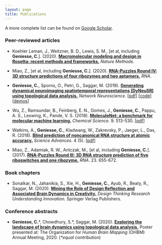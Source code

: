 ```yaml
---
layout: page
title: Publications
---
```


A more complete list can be found on [Google Scholar](https://scholar.google.com/citations?user=S5lu_LAAAAAJ).



### Peer-reviewed articles

- Koehler Leman, J., Weitzner, B. D., Lewis, S. M., \[et al, including **Geniesse, C.**\]. (2020). [**Macromolecular modeling and design in Rosetta: recent methods and frameworks.**](https://doi.org/10.1038/s41592-020-0848-2) *Nature Methods*.

- Miao, Z., \[et al, including **Geniesse, C.**\]. (2020). [**RNA-Puzzles Round IV: 3D structure predictions of four ribozymes and two aptamers.**](https://doi.org/10.1261/rna.075341.120) *RNA*. 

- **Geniesse, C.**, Sporns, O., Petri, G., Saggar, M. (2019). [**Generating dynamical neuroimaging spatiotemporal representations (DyNeuSR) using topological data analysis.**](https://doi.org/10.1162/netn_a_00093) *Network Neuroscience*. [[pdf](https://www.mitpressjournals.org/doi/pdfplus/10.1162/netn_a_00093)] [[code](https://braindynamicslab.github.io/dyneusr)] [[demos](https://braindynamicslab.github.io/dyneusr/demo/)]

- Wu, Z., Ramsundar, B., Feinberg, E. N., Gomes, J., **Geniesse, C.**, Pappu, A. S., Leswing, K., Pande, V. S. (2018). [**MoleculeNet: a benchmark for molecular machine learning.**](https://doi.org/10.1039/C7SC02664A) *Chemical Science*. 9. 513-530. [[pdf](https://pubs.rsc.org/en/content/articlepdf/2018/sc/c7sc02664a)]

- Watkins, A., **Geniesse, C.**, Kladwang, W., Zakrevsky, P., Jaeger, L., Das, R. (2018). [**Blind prediction of noncanonical RNA structure at atomic accuracy.**](https://doi.org/10.1126/sciadv.aar5316) *Science Advances*. 4 (5). [[pdf](https://advances.sciencemag.org/content/advances/4/5/eaar5316.full.pdf)]

- Miao, Z., Adamiak, R. W., Antczak, M., \[et al, including **Geniesse, C.**\]. (2017). [**RNA-Puzzles Round III: 3D RNA structure prediction of five riboswitches and one ribozyme.**](https://doi.org/10.1261/rna.060368.116) *RNA*. 23. 655-672.




### Book chapters

- Sonalkar, N., Jahanikia, S., Xie, H., **Geniesse, C.**, Ayub, R., Beaty, R., Saggar, M. (2020). [**Mining the Role of Design Reflection and Associated Brain Dynamics in Creativity.**](https://doi.org/10.1007/978-3-030-28960-7_10) *Design Thinking Research Understanding Innovation*. Springer Verlag Publishers.



### Conference abstracts

- **Geniesse, C.**\*, Chowdhury, S.\*, Saggar, M. (2020). [**Exploring the landscape of brain dynamics using topological data analysis.**](https://github.com/calebgeniesse/calebgeniesse.github.io/blob/master/public/posters/Geniesse-Chowdhury-2020-OHBM.pdf) Poster presented at: The Organization for *Human Brain Mapping* (OHBM) Annual Meeting, 2020. (*\*equal contribution*) 

